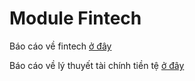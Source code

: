 # Module Fintech

Báo cáo về fintech [ở đây](fintech.md)

Báo cáo về lý thuyết tài chính tiền tệ [ở đây](monertary-and-financial.md)